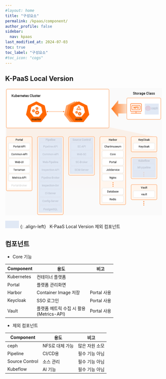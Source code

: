 ```yaml
---
#layout: home
title: "구성요소"
permalink: /kpaas/component/
author_profile: false
sidebar:
  nav: kpaas
last_modified_at: 2024-07-03
toc: true
toc_label: "구성요소"
#toc_icon: "cogs"
---
```

## K-PaaS Local Version
![component.png](/assets/images/kpaas/component.png)

![component_color.png](/assets/images/kpaas/component_color.png)
{: .align-left}
&nbsp;&nbsp;K-PaaS Local Version 제외 컴포넌트


## 컴포넌트
- Core 기능
 
| Component  | 용도                                | 비고        |
|------------|-----------------------------------|-----------|
| Kubernetes | 컨테이너 플랫폼                          |           |
| Portal     | 플랫폼 관리화면                          |           |
| Harbor     | Container Image 저장                | Portal 사용 |
| Keycloak   | SSO 로그인                           | Portal 사용 |
| Vault      | 플랫폼 메트릭 수집 시 활용</br>(Metrics-API) | Portal 사용 |
 
- 제외 컴포넌트

| Component      | 용도         | 비고       |
|----------------|------------|----------|
| ceph           | NFS로 대체 가능 | 많은 자원 소모 |
| Pipeline       | CI/CD용     | 필수 기능 아님 |
| Source Control | 소스 관리      | 필수 기능 아님 |
| Kubeflow       | AI 기능      | 필수 기능 아님 |

